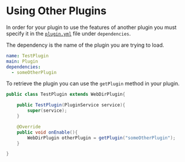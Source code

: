 ---
---
# Using Other Plugins

In order for your plugin to use the features of another plugin you must specify it in the [`plugin.yml`](/webdir/api/#plugin.yml) file under `dependencies`.

The dependency is the name of the plugin you are trying to load.

```yml
name: TestPlugin
main: Plugin
dependencies:
  - someOtherPlugin
```

To retrieve the plugin you can use the `getPlugin` method in your plugin.

```java
public class TestPlugin extends WebDirPlugin{

    public TestPlugin(PluginService service){
        super(service);
    }

    @Override
    public void onEnable(){
        WebDirPlugin otherPlugin = getPlugin("someOtherPlugin");
    }

}
```